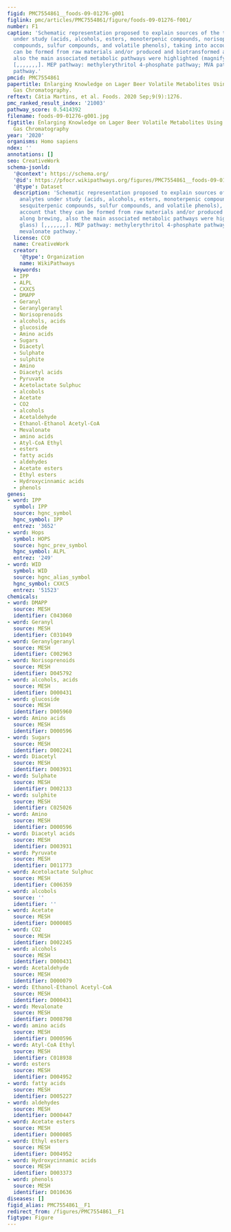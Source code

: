 ```yaml
---
figid: PMC7554861__foods-09-01276-g001
figlink: pmc/articles/PMC7554861/figure/foods-09-01276-f001/
number: F1
caption: 'Schematic representation proposed to explain sources of the target analytes
  under study (acids, alcohols, esters, monoterpenic compounds, norisoprenoids, sesquiterpenic
  compounds, sulfur compounds, and volatile phenols), taking into account that they
  can be formed from raw materials and/or produced and biotransformed along brewing,
  also the main associated metabolic pathways were highlighted (magnifying glass)
  [,,,,,,,]. MEP pathway: methylerythritol 4-phosphate pathway; MVA pathway: mevalonate
  pathway.'
pmcid: PMC7554861
papertitle: Enlarging Knowledge on Lager Beer Volatile Metabolites Using Multidimensional
  Gas Chromatography.
reftext: Cátia Martins, et al. Foods. 2020 Sep;9(9):1276.
pmc_ranked_result_index: '21003'
pathway_score: 0.5414392
filename: foods-09-01276-g001.jpg
figtitle: Enlarging Knowledge on Lager Beer Volatile Metabolites Using Multidimensional
  Gas Chromatography
year: '2020'
organisms: Homo sapiens
ndex: ''
annotations: []
seo: CreativeWork
schema-jsonld:
  '@context': https://schema.org/
  '@id': https://pfocr.wikipathways.org/figures/PMC7554861__foods-09-01276-g001.html
  '@type': Dataset
  description: 'Schematic representation proposed to explain sources of the target
    analytes under study (acids, alcohols, esters, monoterpenic compounds, norisoprenoids,
    sesquiterpenic compounds, sulfur compounds, and volatile phenols), taking into
    account that they can be formed from raw materials and/or produced and biotransformed
    along brewing, also the main associated metabolic pathways were highlighted (magnifying
    glass) [,,,,,,,]. MEP pathway: methylerythritol 4-phosphate pathway; MVA pathway:
    mevalonate pathway.'
  license: CC0
  name: CreativeWork
  creator:
    '@type': Organization
    name: WikiPathways
  keywords:
  - IPP
  - ALPL
  - CXXC5
  - DMAPP
  - Geranyl
  - Geranylgeranyl
  - Norisoprenoids
  - alcohols, acids
  - glucoside
  - Amino acids
  - Sugars
  - Diacetyl
  - Sulphate
  - sulphite
  - Amino
  - Diacetyl acids
  - Pyruvate
  - Acetolactate Sulphuc
  - alcobols
  - Acetate
  - CO2
  - alcohols
  - Acetaldehyde
  - Ethanol-Ethanol Acetyl-CoA
  - Mevalonate
  - amino acids
  - Atyl-CoA Ethyl
  - esters
  - fatty acids
  - aldehydes
  - Acetate esters
  - Ethyl esters
  - Hydroxycinnamic acids
  - phenols
genes:
- word: IPP
  symbol: IPP
  source: hgnc_symbol
  hgnc_symbol: IPP
  entrez: '3652'
- word: Hops
  symbol: HOPS
  source: hgnc_prev_symbol
  hgnc_symbol: ALPL
  entrez: '249'
- word: WID
  symbol: WID
  source: hgnc_alias_symbol
  hgnc_symbol: CXXC5
  entrez: '51523'
chemicals:
- word: DMAPP
  source: MESH
  identifier: C043060
- word: Geranyl
  source: MESH
  identifier: C031049
- word: Geranylgeranyl
  source: MESH
  identifier: C002963
- word: Norisoprenoids
  source: MESH
  identifier: D045792
- word: alcohols, acids
  source: MESH
  identifier: D000431
- word: glucoside
  source: MESH
  identifier: D005960
- word: Amino acids
  source: MESH
  identifier: D000596
- word: Sugars
  source: MESH
  identifier: D002241
- word: Diacetyl
  source: MESH
  identifier: D003931
- word: Sulphate
  source: MESH
  identifier: D002133
- word: sulphite
  source: MESH
  identifier: C025026
- word: Amino
  source: MESH
  identifier: D000596
- word: Diacetyl acids
  source: MESH
  identifier: D003931
- word: Pyruvate
  source: MESH
  identifier: D011773
- word: Acetolactate Sulphuc
  source: MESH
  identifier: C006359
- word: alcobols
  source: ''
  identifier: ''
- word: Acetate
  source: MESH
  identifier: D000085
- word: CO2
  source: MESH
  identifier: D002245
- word: alcohols
  source: MESH
  identifier: D000431
- word: Acetaldehyde
  source: MESH
  identifier: D000079
- word: Ethanol-Ethanol Acetyl-CoA
  source: MESH
  identifier: D000431
- word: Mevalonate
  source: MESH
  identifier: D008798
- word: amino acids
  source: MESH
  identifier: D000596
- word: Atyl-CoA Ethyl
  source: MESH
  identifier: C018938
- word: esters
  source: MESH
  identifier: D004952
- word: fatty acids
  source: MESH
  identifier: D005227
- word: aldehydes
  source: MESH
  identifier: D000447
- word: Acetate esters
  source: MESH
  identifier: D000085
- word: Ethyl esters
  source: MESH
  identifier: D004952
- word: Hydroxycinnamic acids
  source: MESH
  identifier: D003373
- word: phenols
  source: MESH
  identifier: D010636
diseases: []
figid_alias: PMC7554861__F1
redirect_from: /figures/PMC7554861__F1
figtype: Figure
---
```

